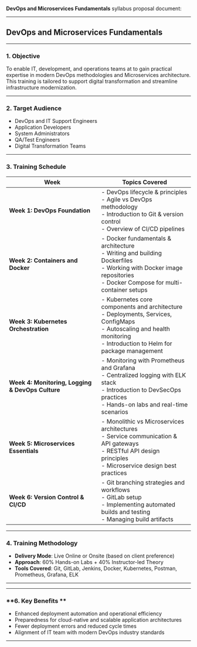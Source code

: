  **DevOps and Microservices Fundamentals** syllabus proposal document:

---

## **DevOps and Microservices Fundamentals**



---

### **1. Objective**

To enable IT, development, and operations teams at  to gain practical expertise in modern DevOps methodologies and Microservices architecture. This training is tailored to support digital transformation and streamline infrastructure modernization.

---

### **2. Target Audience**

* DevOps and IT Support Engineers
* Application Developers
* System Administrators
* QA/Test Engineers
* Digital Transformation Teams

---

### **3. Training Schedule**

| **Week**                                         | **Topics Covered**                                                                                                                                                                 |
| ------------------------------------------------ | ---------------------------------------------------------------------------------------------------------------------------------------------------------------------------------- |
| **Week 1: DevOps Foundation**                    | - DevOps lifecycle & principles  <br> - Agile vs DevOps methodology <br> - Introduction to Git & version control <br> - Overview of CI/CD pipelines                                |
| **Week 2: Containers and Docker**                | - Docker fundamentals & architecture <br> - Writing and building Dockerfiles <br> - Working with Docker image repositories <br> - Docker Compose for multi-container setups        |
| **Week 3: Kubernetes Orchestration**             | - Kubernetes core components and architecture <br> - Deployments, Services, ConfigMaps <br> - Autoscaling and health monitoring <br> - Introduction to Helm for package management |
| **Week 4: Monitoring, Logging & DevOps Culture** | - Monitoring with Prometheus and Grafana <br> - Centralized logging with ELK stack <br> - Introduction to DevSecOps practices <br> - Hands-on labs and real-time scenarios         |
| **Week 5: Microservices Essentials**             | - Monolithic vs Microservices architectures <br> - Service communication & API gateways <br> - RESTful API design principles <br> - Microservice design best practices             |
| **Week 6: Version Control & CI/CD**              | - Git branching strategies and workflows <br> - GitLab setup <br> - Implementing automated builds and testing <br> - Managing build artifacts                      |

---

### **4. Training Methodology**

* **Delivery Mode**: Live Online or Onsite (based on client preference)
* **Approach**: 60% Hands-on Labs + 40% Instructor-led Theory
* **Tools Covered**: Git, GitLab, Jenkins, Docker, Kubernetes, Postman, Prometheus, Grafana, ELK

---


---

### **6. Key Benefits **

* Enhanced deployment automation and operational efficiency
* Preparedness for cloud-native and scalable application architectures
* Fewer deployment errors and reduced cycle times
* Alignment of IT team with modern DevOps industry standards

---

